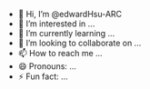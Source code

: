 - 👋 Hi, I’m @edwardHsu-ARC
- 👀 I’m interested in ...
- 🌱 I’m currently learning ...
- 💞️ I’m looking to collaborate on ...
- 📫 How to reach me ...
- 😄 Pronouns: ...
- ⚡ Fun fact: ...

<!---
edwardHsu-ARC/edwardHsu-ARC is a ✨ special ✨ repository because its `README.md` (this file) appears on your GitHub profile.
You can click the Preview link to take a look at your changes.
--->
